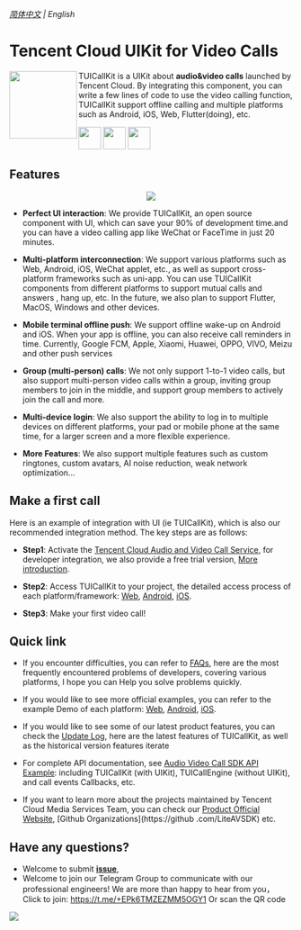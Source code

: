 _[简体中文](README.md) | English_
# Tencent Cloud UIKit for Video Calls 

<img src="Preview/logo.png" align="left" width=120 height=120>TUICallKit is a UIKit about **audio&video calls** launched by Tencent Cloud. By integrating this component, you can write a few lines of code to use the video calling function, TUICallKit support offline calling and multiple  platforms such as Android, iOS, Web, Flutter(doing), etc.

<a href="https://apps.apple.com/cn/app/%E8%85%BE%E8%AE%AF%E4%BA%91%E8%A7%86%E7%AB%8B% E6%96%B9trtc/id1400663224"><img src="Preview/app-store.svg" height=40></a> <a href="https://dldir1.qq.com/hudongzhibo/liteav/TRTCDemo .apk"><img src="Preview/play-store.svg" height=40></a> <a href="https://web.sdk.qcloud.com/trtc/webrtc/demo/api- sample/login.html"><img src="Preview/web-app.svg" height=40></a>

## Features

<p align="center">
  <img src="Preview/calls-uikit.png"/>
</p>

- **Perfect UI interaction**: We provide TUICallKit, an open source component with UI, which can save your 90% of development time.and you can have a video calling app like WeChat or FaceTime in just 20 minutes.

- **Multi-platform interconnection**: We support various platforms such as Web, Android, iOS, WeChat applet, etc., as well as support cross-platform frameworks such as uni-app. You can use TUICallKit components from different platforms to support mutual calls and answers , hang up, etc. In the future, we also plan to support Flutter, MacOS, Windows and other devices.

- **Mobile terminal offline push**: We support offline wake-up on Android and iOS. When your app is offline, you can also receive call reminders in time. Currently, Google FCM, Apple, Xiaomi, Huawei, OPPO, VIVO, Meizu and other push services

- **Group (multi-person) calls**: We not only support 1-to-1 video calls, but also support multi-person video calls within a group, inviting group members to join in the middle, and support group members to actively join the call and more.

- **Multi-device login**: We also support the ability to log in to multiple devices on different platforms, your pad or mobile phone at the same time, for a larger screen and a more flexible experience.

- **More Features**: We also support multiple features such as custom ringtones, custom avatars, AI noise reduction, weak network optimization...



## Make a first call

Here is an example of integration with UI (ie TUICallKit),  which is also our recommended integration method. The key steps are as follows:

- **Step1**: Activate the [Tencent Cloud Audio and Video Call Service](https://console.cloud.tencent.com/vcube/project/manage), for developer integration, we also provide a free trial version, [More introduction](https://cloud.tencent.com/document/product/1640/81130).

- **Step2**: Access TUICallKit to your project, the detailed access process of each platform/framework: [Web](https://cloud.tencent.com/document/product/1640/81132), [ Android](https://cloud.tencent.com/document/product/647/78729), [iOS](https://cloud.tencent.com/document/product/647/78730).

- **Step3**: Make your first video call!


## Quick link

- If you encounter difficulties, you can refer to [FAQs](https://cloud.tencent.com/document/product/647/78767), here are the most frequently encountered problems of developers, covering various platforms, I hope you can Help you solve problems quickly.

- If you would like to see more official examples, you can refer to the example Demo of each platform: [Web](Web/), [Android](Android/), [iOS](iOS/).

- If you would like to see some of our latest product features, you can check the [Update Log](https://cloud.tencent.com/document/product/647/80931), here are the latest features of TUICallKit, as well as the historical version features iterate
- For complete API documentation, see [Audio Video Call SDK API Example](https://cloud.tencent.com/document/product/647/78748): including TUICallKit (with UIKit), TUICallEngine (without UIKit), and call events Callbacks, etc.
- If you want to learn more about the projects maintained by Tencent Cloud  Media Services Team, you can check our [Product Official Website](https://cloud.tencent.com/product/rtcube), [Github Organizations](https://github .com/LiteAVSDK) etc.



## Have any questions?
- Welcome to submit [**issue**](https://github.com/tencentyun/TUICallKit/issues),  
- Welcome to join our Telegram Group to communicate with our professional engineers! We are more than happy to hear from you，Click to join: https://t.me/+EPk6TMZEZMM5OGY1
Or scan the QR code 
<img src="Preview/telegram-code.jpg"/>